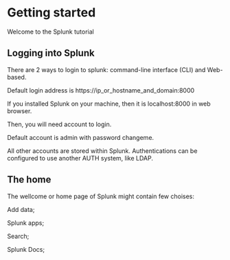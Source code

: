 # Getting started

Welcome to the Splunk tutorial



## Logging into Splunk&#x20;

There are 2 ways to login to splunk: command-line interface (CLI) and Web-based.

Default login address is https://ip\_or\_hostname\_and\_domain:8000

If you installed Splunk on your machine, then it is localhost:8000 in web browser.



Then, you will need account to login.

Default account is admin with password changeme.

All other accounts are stored within Splunk. Authentications can be configured to use another AUTH system, like LDAP.



## The home

&#x20;The wellcome or home page of Splunk might contain few choises:

Add data;

Splunk apps;

Search;

Splunk Docs;

